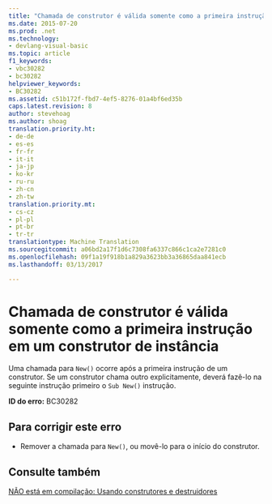 ```yaml
---
title: "Chamada de construtor é válida somente como a primeira instrução em um construtor de instância | Documentos do Microsoft"
ms.date: 2015-07-20
ms.prod: .net
ms.technology:
- devlang-visual-basic
ms.topic: article
f1_keywords:
- vbc30282
- bc30282
helpviewer_keywords:
- BC30282
ms.assetid: c51b172f-fbd7-4ef5-8276-01a4bf6ed35b
caps.latest.revision: 8
author: stevehoag
ms.author: shoag
translation.priority.ht:
- de-de
- es-es
- fr-fr
- it-it
- ja-jp
- ko-kr
- ru-ru
- zh-cn
- zh-tw
translation.priority.mt:
- cs-cz
- pl-pl
- pt-br
- tr-tr
translationtype: Machine Translation
ms.sourcegitcommit: a06bd2a17f1d6c7308fa6337c866c1ca2e7281c0
ms.openlocfilehash: 09f1a19f918b1a829a3623bb3a36865daa841ecb
ms.lasthandoff: 03/13/2017

---
```

# <a name="constructor-call-is-valid-only-as-the-first-statement-in-an-instance-constructor"></a>Chamada de construtor é válida somente como a primeira instrução em um construtor de instância
Uma chamada para `New()` ocorre após a primeira instrução de um construtor. Se um construtor chama outro explicitamente, deverá fazê-lo na seguinte instrução primeiro o `Sub New()` instrução.  
  
 **ID do erro:** BC30282  
  
## <a name="to-correct-this-error"></a>Para corrigir este erro  
  
-   Remover a chamada para `New()`, ou movê-lo para o início do construtor.  
  
## <a name="see-also"></a>Consulte também  
 [NÃO está em compilação: Usando construtores e destruidores](http://msdn.microsoft.com/en-us/548eebe1-86c4-4377-b2f5-447cb8be3d90)
